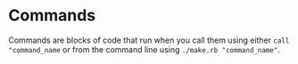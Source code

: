 # Commands

Commands are blocks of code that run when you call them using either `call "command_name`
or from the command line using `./make.rb "command_name"`.

